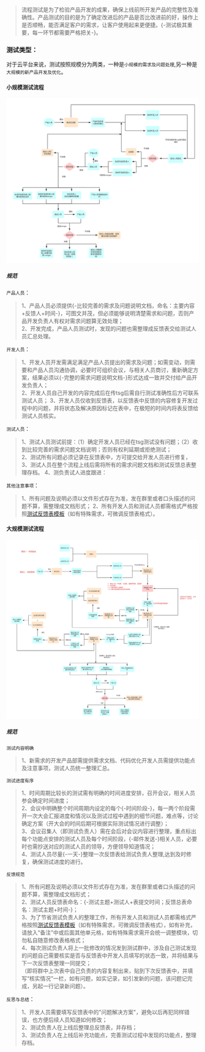 > 流程测试是为了检验产品开发的成果，确保上线前所开发产品的完整性及准确性。产品测试的目的是为了确定改进后的产品是否比改进前的好，操作上是否顺畅，能否满足客户的需求，让客户使用起来更便捷。{-测试极其重要，每一环节都需要严格把关-}。

### 测试类型：
对于云平台来说，测试按照规模分为两类，一种是`小规模的需求及问题处理`,另一种是`大规模的新产品开发及优化`。

#### 小规模测试流程
![小规模测试流程](../img/小规模测试SOP.png)
##### 规范
`产品人员`：  

>1、产品人员必须提供{-比较完善的需求及问题说明文档，命名：主要内容+反馈人+时间-}，可图文并茂，但必须能够说明清楚需求和问题，否则产品开发负责人有权对需求问题算无效处理；  
>2、开发完成，产品人员测试时，发现的问题也需整理成反馈表交给测试人员汇总处理。

`开发人员`：
>1、开发人员开发需满足满足产品人员提出的需求及问题；如需变动，则需要和产品人员沟通协调，必要时可组织会议，与相关人员商讨，重新确定方案，结果必须以{-完整的需求问题说明文档-}形式达成一致并交付给产品开发负责人；  
>2、开发人员自己开发的内容完成后在传tsg后需自行测试准确性后方可联系测试人员；
>3、开发人员仅收到反馈表，以反馈表中反馈的内容修复开发过程中的问题，并将状态及解决原因标记在表中，在极短的时间内将表反馈给测试人员核实。

`测试人员`：
>1、测试人员测试前提：（1）确定开发人员已经在tsg测试没有问题；（2）收到比较完善的需求问题文档说明；否则有权利延期或拒绝测试；  
>2、测试所有问题必须记录在反馈表中，方可提交给开发人员进行修复，  
>3、测试人员在整个流程上线后需将所有的需求问题文档和测试反馈总表整理存档。
>4、测负责试人进度跟进：

`其他注意事项`：
>1、所有问题及说明必须以文件形式存在为准，发在群里或者口头描述的问题不算，需整理成文档形式；
>2、所有开发人员和测试人员都需格式严格按照[测试反馈表模板](../examples/反馈表模板.xlsx)（如有特殊需求，可微调反馈表格式）。

#### 大规模测试流程
![大规模测试流程](../img/大规模测试SOP.png)

##### 规范
`测试内容明确`
>1、新需求的开发产品部需提供需求文档、代码优化开发人员需提供功能点及注意事项，测试人员统一整理汇总。

`测试进度有序`  

>1、时间周期比较长的测试需有明确的时间进度安排，召开会议，相关人员参会确定时间进度；  
>2、会议中明确整个时间周期内设定的每个{-时间阶段-}，每一两个阶段需开一次大会汇报进度和情况以及测试过程中遇到的细节问题，难点等，讨论确定方案（开大会的时间后期可根据实际测试情况进行调整）；  
>3、会议召集人（即测试负责人）需在会后对会议内容进行整理，重点标出每个功能点安排的测试人员及每个时间阶段，{-邮件发送-}相关人员，必要时也需抄送对应的测试人员的领导，方便领导知道情况；  
>4、测试人员尽量{-一天-}整理一次反馈表给测试负责人整理,达到及时修复，确保测试进度的进行。

`反馈规范`
>1、所有问题及说明必须以文件形式存在为准，发在群里或者口头描述的问题不算，需整理成文档形式；  
>2、测试人员反馈表命名：{-测试主题+测试人+表提交时间；反馈总表命名：测试主题+时间-}；  
>3、为了节省测试负责人的整理工作，所有开发人员和测试人员都需格式严格按照[测试反馈表模板](../examples/反馈表模板.xlsx)（如有特殊需求，可微调反馈表格式），如有补充，请放入“备注”中或后面其他单元格，如有特殊需求需开会统一调整模块，切勿私自随意修改表格格式；  
>4、每次测试负责人将上一批修改的情况发到测试群中，涉及自己测试发现的问题自己需要核实是否与反馈表中开发人员填写的状态一致，并将结果与下一次反馈表整理一同提交；  
（即将群中上次表中自己负责的内容复制出来，贴到下次反馈表中，并填写“核实情况”一栏，如有问题，如实记录，如引发新的问题，该问题记完成，另起一行记录新问题）。

`反思与总结`：
>1、开发人员需要填写反馈表中的"问题解决方案"，避免以后再犯同样错误，也方便后续人员知道如何修改；  
>2、测试负责人在上线后整理总反馈表，并存档；  
>3、测试负责人在上线后补充功能点，完善测试过程中发现的功能点，整理存档。
